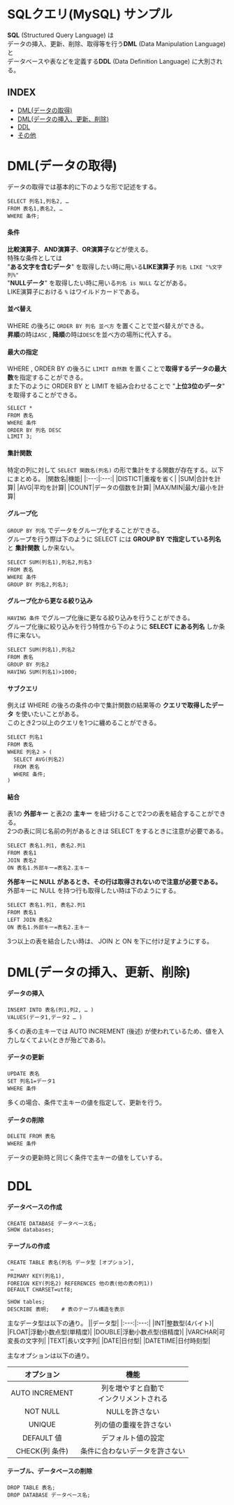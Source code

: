 # SQLクエリ(MySQL) サンプル
**SQL** (Structured Query Language) は<br>
データの挿入、更新、削除、取得等を行う**DML** (Data Manipulation Language) と<br>
データベースや表などを定義する**DDL** (Data Definition Language) に大別される。
## INDEX
* [DML(データの取得)](#DMLデータの取得)
* [DML(データの挿入、更新、削除)](#DMLデータの挿入更新削除)
* [DDL](#DDL)  
* [その他](#その他)
# DML(データの取得)
データの取得では基本的に下のような形で記述をする。
```
SELECT 列名1,列名2, …
FROM 表名1,表名2, …
WHERE 条件;
```
#### 条件
**比較演算子**、**AND演算子**、**OR演算子**などが使える。<br>
特殊な条件としては<br>
"**ある文字を含むデータ**"  を取得したい時に用いる**LIKE演算子** `列名 LIKE "%文字列%" `<br>
"**NULLデータ**"  を取得したい時に用いる`列名 is NULL` などがある。<br>
LIKE演算子における `%` はワイルドカードである。
#### 並べ替え
WHERE の後ろに `ORDER BY 列名 並べ方` を置くことで並べ替えができる。<br>
**昇順**の時は`ASC` , **降順**の時は`DESC`を並べ方の場所に代入する。
#### 最大の指定
WHERE , ORDER BY の後ろに `LIMIT 自然数` を置くことで**取得するデータの最大数**を指定することができる。<br>
また下のように ORDER BY と LIMIT を組み合わせることで "**上位3位のデータ**" を取得することができる。
```
SELECT *
FROM 表名
WHERE 条件
ORDER BY 列名 DESC
LIMIT 3;
```
#### 集計関数
特定の列に対して `SELECT 関数名(列名)` の形で集計をする関数が存在する。以下にまとめる。
|関数名|機能|
|:---:|:---:|
|DISTICT|重複を省く|
|SUM|合計を計算|
|AVG|平均を計算|
|COUNT|データの個数を計算|
|MAX/MIN|最大/最小を計算|
#### グループ化
`GROUP BY 列名` でデータをグループ化することができる。<br>
グループを行う際は下のように SELECT には **GROUP BY で指定している列名** と **集計関数** しか来ない。
```
SELECT SUM(列名1),列名2,列名3
FROM 表名
WHERE 条件
GROUP BY 列名2,列名3;
```
#### グループ化から更なる絞り込み
`HAVING 条件` でグループ化後に更なる絞り込みを行うことができる。<br>
グループ化後に絞り込みを行う特性から下のように **SELECT にある列名** しか条件に来ない。
```
SELECT SUM(列名1),列名2
FROM 表名
GROUP BY 列名2
HAVING SUM(列名1)>1000;
```
#### サブクエリ
例えば WHERE の後ろの条件の中で集計関数の結果等の **クエリで取得したデータ** を使いたいことがある。  
このとき2つ以上のクエリを1つに纏めることができる。
```
SELECT 列名1
FROM 表名
WHERE 列名2 > (
  SELECT AVG(列名2)
  FROM 表名
  WHERE 条件;
)
```
#### 結合
表1の **外部キー** と表2の **主キー** を紐づけることで2つの表を結合することができる。  
2つの表に同じ名前の列があるときは SELECT をするときに注意が必要である。
```
SELECT 表名1.列1, 表名2.列1
FROM 表名1
JOIN 表名2
ON 表名1.外部キー=表名2.主キー
```
**外部キーに NULL があるとき、その行は取得されないので注意が必要である。**  
外部キーに NULL を持つ行も取得したい時は下のようにする。
```
SELECT 表名1.列1, 表名2.列1
FROM 表名1
LEFT JOIN 表名2
ON 表名1.外部キー=表名2.主キー
```
3つ以上の表を結合したい時は、 JOIN と ON を下に付け足すようにする。
# DML(データの挿入、更新、削除)
#### データの挿入
```
INSERT INTO 表名(列1,列2, … )
VALUES(データ1,データ2 … )
```
多くの表の主キーでは AUTO INCREMENT (後述) が使われているため、値を入力しなくてよい(ときが殆どである)。
#### データの更新
```
UPDATE 表名
SET 列名1=データ1
WHERE 条件
```
多くの場合、条件で主キーの値を指定して、更新を行う。
#### データの削除
```
DELETE FROM 表名
WHERE 条件
```
データの更新時と同じく条件で主キーの値をしていする。
# DDL
#### データベースの作成
```
CREATE DATABASE データベース名;
SHOW databases;       
```
#### テーブルの作成
```
CREATE TABLE 表名(列名 データ型 [オプション],
 …
PRIMARY KEY(列名1),
FOREIGN KEY(列名2) REFERENCES 他の表(他の表の列1))
DEFAULT CHARSET=utf8;

SHOW tables;
DESCRIBE 表明;    # 表のテーブル構造を表示
```
主なデータ型は以下の通り。
||データ型|
|:---:|:---:|
|INT|整数型(4バイト)|
|FLOAT|浮動小数点型(単精度)|
|DOUBLE|浮動小数点型(倍精度)|
|VARCHAR|可変長の文字列|
|TEXT|長い文字列|
|DATE|日付型|
|DATETIME|日付時刻型|

主なオプションは以下の通り。

|オプション|機能|
|:---:|:---:|
|AUTO INCREMENT|列を増やすと自動で<br>インクリメントされる|
|NOT NULL|NULLを許さない|
|UNIQUE|列の値の重複を許さない|
|DEFAULT 値|デフォルト値の設定|
|CHECK(列 条件)|条件に合わないデータを許さない|
#### テーブル、データベースの削除
```
DROP TABLE 表名;
DROP DATABASE データベース名;
```
